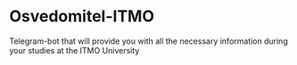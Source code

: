# Osvedomitel-ITMO
Telegram-bot that will provide you with all the necessary information during your studies at the ITMO University 
